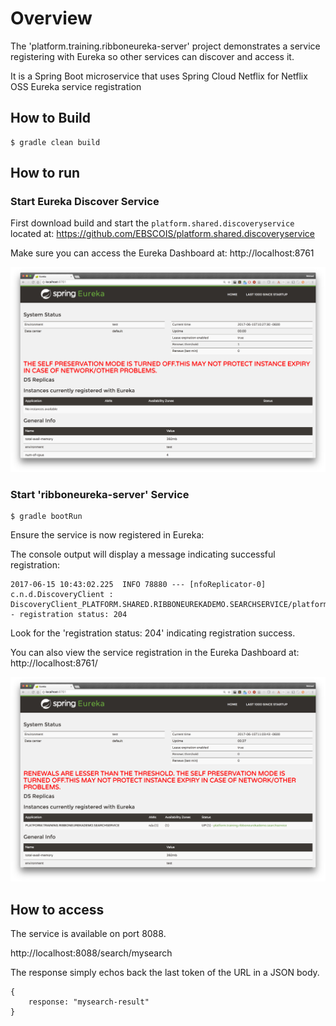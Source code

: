 # Overview
The 'platform.training.ribboneureka-server' project demonstrates a service registering with Eureka so other services can discover and access it.

It is a Spring Boot microservice that uses Spring Cloud Netflix for Netflix OSS Eureka service registration
			  

## How to Build

	$ gradle clean build
	
## How to run

### Start Eureka Discover Service

First download build and start the `platform.shared.discoveryservice` located at: https://github.com/EBSCOIS/platform.shared.discoveryservice

Make sure you can access the Eureka Dashboard at: http://localhost:8761

![Eureak Dashboard No Registrations](images/eureka-dashboard-empty.png "Eureka Dashboard - No Registrations")

### Start 'ribboneureka-server' Service

    $ gradle bootRun
    
Ensure the service is now registered in Eureka:

The console output will display a message indicating successful registration:

    2017-06-15 10:43:02.225  INFO 78880 --- [nfoReplicator-0] c.n.d.DiscoveryClient : DiscoveryClient_PLATFORM.SHARED.RIBBONEUREKADEMO.SEARCHSERVICE/platform.shared.ribboneurekademo.searchservice - registration status: 204
    
Look for the 'registration status: 204' indicating registration success.

You can also view the service registration in the Eureka Dashboard at: http://localhost:8761/

![Eureak Dashboard Registered](images/eureka-dashboard-registered.png "Eureka Dashboard - Shows Registration")

## How to access

The service is available on port 8088.

http://localhost:8088/search/mysearch

The response simply echos back the last token of the URL in a JSON body.

    {
        response: "mysearch-result"
    }
